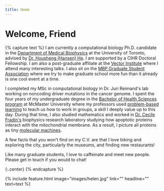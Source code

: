 ```yaml
---
title: Home
---
```


# Welcome, Friend

{% capture text %}
I am currently a computational biology Ph.D. candidate in the [Department of Medical Biophysics](https://medbio.utoronto.ca/medical-biophysics) at the University of Toronto, advised by [Dr. Housheng (Hansen) He](https://www.hansenhelab.org/). I am supported by a CIHR Doctoral Fellowship. I am also a post-graduate affiliate at the [Vector Institute](https://vectorinstitute.ai/) where I attend many interesting talks. I also sit on the [MBP Graduate Student Association](https://www.mbpgsa.ca/) where we try to make graduate school more fun than it already is one cool event at a time.

I completed my MSc in computational biology in Dr. Juri Reimand's lab working on noncoding driver mutations in the cancer genome. I spent the four years of my undergraduate degree in the [Bachelor of Health Sciences program](https://bhsc.mcmaster.ca/) at McMaster University where my professors used [problem-based learning](https://mdprogram.mcmaster.ca/md-program/overview/pbl---problem-based-learning) to teach us how to work in groups, a skill I deeply value up to this day. During that time, I also studied mathematics and worked in [Dr. Cecile Fradin's](https://physics.mcmaster.ca/~biophys/molbiophys/index.html) biophysics research laboratory studying how apoptotic proteins interact with the mitochondrial membrane. As a result, I picture all proteins as tiny [molecular machines](https://www.youtube.com/watch?v=y-uuk4Pr2i8).

A few facts that you won't find on my C.V. are that I love biking and exploring the city, particularly the museums, and finding new restaurants!

Like many graduate students, I love to caffeinate and meet new people. Please get in touch if you would to chat!

{:.center}
{% endcapture %}

{%
  include feature.html
  image="images/helen.jpg"
  link=""
  headline=""
  text=text
%}
